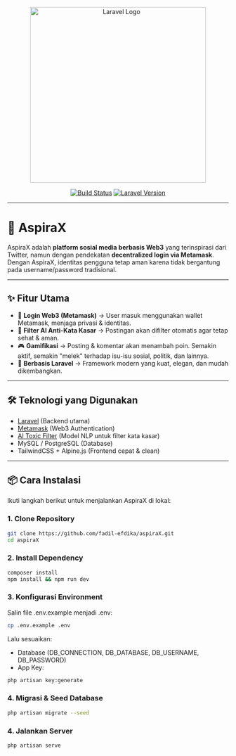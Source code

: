 <p align="center"><a href="https://laravel.com" target="_blank"><img src="https://raw.githubusercontent.com/laravel/art/master/logo-lockup/5%20SVG/2%20CMYK/1%20Full%20Color/laravel-logolockup-cmyk-red.svg" width="400" alt="Laravel Logo"></a></p>

<p align="center">
<a href="https://github.com/fadil-efdika/aspiraX/actions"><img src="https://img.shields.io/github/actions/workflow/status/fadil-efdika/aspiraX/laravel.yml?branch=main" alt="Build Status"></a>
<a href="https://packagist.org/packages/laravel/framework"><img src="https://img.shields.io/packagist/v/laravel/framework" alt="Laravel Version"></a>
<a href="https://img.shields.io/badge/web3-enabled-blue" alt="Web3"></a>
<a href="https://img.shields.io/badge/license-MIT-green" alt="License"></a>
</p>

---

# 🚀 AspiraX

AspiraX adalah **platform sosial media berbasis Web3** yang terinspirasi dari Twitter, namun dengan pendekatan **decentralized login via Metamask**.  
Dengan AspiraX, identitas pengguna tetap aman karena tidak bergantung pada username/password tradisional.  

---

## ✨ Fitur Utama

- 🔑 **Login Web3 (Metamask)** → User masuk menggunakan wallet Metamask, menjaga privasi & identitas.  
- 🤖 **Filter AI Anti-Kata Kasar** → Postingan akan difilter otomatis agar tetap sehat & aman.  
- 🎮 **Gamifikasi** → Posting & komentar akan menambah poin. Semakin aktif, semakin "melek" terhadap isu-isu sosial, politik, dan lainnya.  
- 🧩 **Berbasis Laravel** → Framework modern yang kuat, elegan, dan mudah dikembangkan.  

---

## 🛠️ Teknologi yang Digunakan
- [Laravel](https://laravel.com/) (Backend utama)  
- [Metamask](https://metamask.io/) (Web3 Authentication)  
- [AI Toxic Filter](https://huggingface.co/) (Model NLP untuk filter kata kasar)  
- MySQL / PostgreSQL (Database)  
- TailwindCSS + Alpine.js (Frontend cepat & clean)  

---

## 📦 Cara Instalasi

Ikuti langkah berikut untuk menjalankan AspiraX di lokal:

### 1. Clone Repository
```bash
git clone https://github.com/fadil-efdika/aspiraX.git
cd aspiraX
```
### 2. Install Dependency
```bash
composer install
npm install && npm run dev
```

### 3. Konfigurasi Environment
Salin file .env.example menjadi .env:
```bash
cp .env.example .env
```

Lalu sesuaikan:

* Database (DB_CONNECTION, DB_DATABASE, DB_USERNAME, DB_PASSWORD)
* App Key:
```bash
php artisan key:generate
```

### 4. Migrasi & Seed Database
```bash
php artisan migrate --seed
```

### 4. Jalankan Server
```bash
php artisan serve
```
